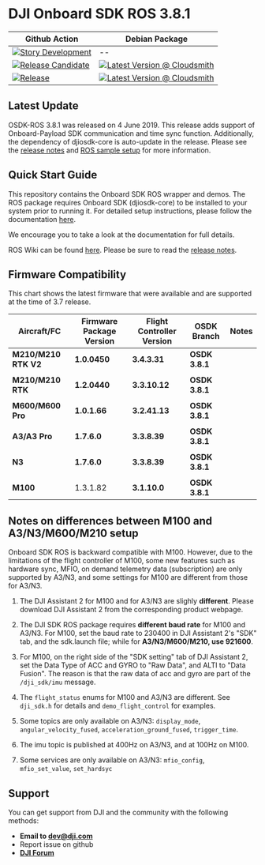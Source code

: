 # DJI Onboard SDK ROS 3.8.1


| Github Action  | Debian Package |
| ------------- | ------------- |
| [![Story Development](https://github.com/AutoModality/OSDK-ROS/workflows/Story%20Development/badge.svg)](https://github.com/AutoModality/OSDK-ROS/actions?query=workflow%3A%22Story+Development%22) | --  |
| [![Release Candidate](https://github.com/AutoModality/OSDK-ROS/workflows/Release%20Candidate/badge.svg)](https://github.com/AutoModality/OSDK-ROS/actions)  | [![Latest Version @ Cloudsmith](https://api-prd.cloudsmith.io/badges/version/automodality/dev/deb/ros-kinetic-am-osdk-ros/latest/d=ubuntu%252Fxenial;t=1/?render=true&badge_token=gAAAAABeLzCem7TcGt0QP1gdCtsO3R7erjEQVZcrozER96wSG07QjfrkF3HFWwMl_sSLvX7cGTdxKcHgunTBH168imSleXgMzSL-SJQ1otdBPJ1BsKugA7A%3D)](https://cloudsmith.io/~automodality/repos/dev/packages/detail/deb/ros-kinetic-am-osdk-ros/latest/d=ubuntu%252Fxenial;t=1/)  |
| [![Release](https://github.com/AutoModality/OSDK-ROS/workflows/Release/badge.svg)](https://github.com/AutoModality/OSDK-ROS/actions?query=workflow%3A%22Release)  | [![Latest Version @ Cloudsmith](https://api-prd.cloudsmith.io/badges/version/automodality/release/deb/ros-kinetic-am-osdk-ros/latest/d=ubuntu%252Fxenial;t=1/?render=true&badge_token=gAAAAABeL7mYD-kZJfAy-KURgj_Xv7Pab7kDfeLpl1IZ3Jh5TXinF9jd1Sh-Yf-xcmxZ44zCmgU_kq14gj2bfYeN7eSW4KRtD0Ek3zwCFzZjm9SpAm-DDng%3D)](https://cloudsmith.io/~automodality/repos/release/packages/detail/deb/ros-kinetic-am-osdk-ros/latest/d=ubuntu%252Fxenial;t=1/) |

## Latest Update

OSDK-ROS 3.8.1 was released on 4 June 2019. This release adds support of Onboard-Payload SDK communication and time sync function. Additionally, the dependency of djiosdk-core is auto-update in the release. Please see the [release notes](https://developer.dji.com/onboard-sdk/documentation/appendix/releaseNotes.html) and [ROS sample setup](https://developer.dji.com/onboard-sdk/documentation/sample-doc/sample-setup.html#ros-onboard-computer) for more information.

## Quick Start Guide 

This repository contains the Onboard SDK ROS wrapper and demos. The ROS package requires Onboard SDK (djiosdk-core) to be installed to your system prior to running it. For detailed setup instructions, please follow the documentation [here](http://developer.dji.com/onboard-sdk/documentation/sample-doc/sample-setup.html#ros-oes). 

We encourage you to take a look at the documentation for full details. 

ROS Wiki can be found [here](http://wiki.ros.org/dji_sdk). Please be sure to read the [release notes](https://developer.dji.com/onboard-sdk/documentation/appendix/releaseNotes.html).

## Firmware Compatibility

This chart shows the latest firmware that were available and are supported at the time of 3.7 release.

| Aircraft/FC           | Firmware Package Version | Flight Controller Version | OSDK Branch            | Notes                                                                 |
|-----------------------|--------------------------|---------------------------|------------------------|-----------------------------------------------------------------------|
| **M210/M210 RTK V2**  | **1.0.0450**             | **3.4.3.31**              | **OSDK 3.8.1**         |                                                                       |
|                       |                          |                           |                        |                                                                       |
| **M210/M210 RTK**     | **1.2.0440**             | **3.3.10.12**             | **OSDK 3.8.1**         |                                                                       |
|                       |                          |                           |                        |                                                                       |
| **M600/M600 Pro**     | **1.0.1.66**             | **3.2.41.13**             | **OSDK 3.8.1**         |                                                                       |
|                       |                          |                           |                        |                                                                       |
| **A3/A3 Pro**         | **1.7.6.0**              | **3.3.8.39**              | **OSDK 3.8.1**         |                                                                       |
|                       |                          |                           |                        |                                                                       |
| **N3**                | **1.7.6.0**              | **3.3.8.39**              | **OSDK 3.8.1**         |                                                                       |
|                       |                          |                           |                        |                                                                       |
| **M100**              | 1.3.1.82                 | **3.1.10.0**              | **OSDK 3.8.1**         |                                                                       |

## Notes on differences between M100 and A3/N3/M600/M210 setup

Onboard SDK ROS is backward compatible with M100. However, due to the limitations of the flight controller of M100, some new features such as hardware sync, MFIO, on demand telemetry data (subscription) are only supported by A3/N3, and some settings for M100 are different from those for A3/N3.

1. The DJI Assistant 2 for M100 and for A3/N3 are slighly **different**. Please download DJI Assistant 2 from the corresponding product webpage.

2. The DJI SDK ROS package requires **different baud rate** for M100 and A3/N3. For M100, set the baud rate to 230400 in DJI Assistant 2's "SDK" tab, and the sdk.launch file; while for **A3/N3/M600/M210, use 921600**.

3. For M100, on the right side of the "SDK setting" tab of DJI Assistant 2, set the Data Type of ACC and GYRO to "Raw Data", and ALTI to "Data Fusion". The reason is that the raw data of acc and gyro are part of the `/dji_sdk/imu` message.

4. The `flight_status` enums for M100 and A3/N3 are different. See `dji_sdk.h` for details and `demo_flight_control` for examples.

5. Some topics  are only available on A3/N3: `display_mode`, `angular_velocity_fused`, `acceleration_ground_fused`, `trigger_time`. 

6. The imu topic is published at 400Hz on A3/N3, and at 100Hz on M100.

7. Some services are only available on A3/N3: `mfio_config`, `mfio_set_value`, `set_hardsyc`

## Support

You can get support from DJI and the community with the following methods:

- **Email to dev@dji.com**
- Report issue on github
- [**DJI Forum**](http://forum.dev.dji.com/en)


